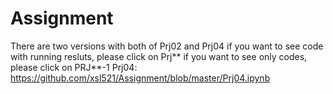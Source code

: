 # Assignment
There are two versions with both of Prj02 and Prj04
 if you want to see code with running resluts, please click on Prj**
 if you want to see only codes, please click on PRJ**-1
Prj04:  https://github.com/xsl521/Assignment/blob/master/Prj04.ipynb

